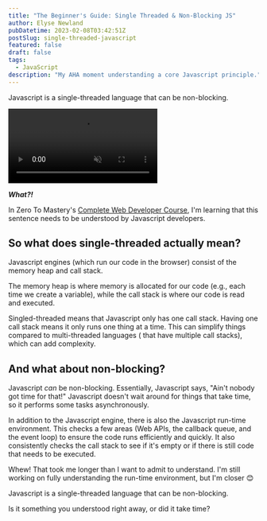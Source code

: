 ```yaml
---
title: "The Beginner's Guide: Single Threaded & Non-Blocking JS"
author: Elyse Newland
pubDatetime: 2023-02-08T03:42:51Z
postSlug: single-threaded-javascript
featured: false
draft: false
tags:
  - JavaScript
description: "My AHA moment understanding a core Javascript principle."
---
```


Javascript is a single-threaded language that can be non-blocking.

<video class="w-full h-auto" autoplay loop muted playsinline aria-describedby="video-caption">
    <source src="https://media.giphy.com/media/YVPwi7L2izTJS/giphy.mp4" type="video/mp4">
    <div id="video-caption" class="sr-only">Bubbles, a character from Trailer Park Boys, looking confused.</div>
</video>

**_What?!_**

In Zero To Mastery's [Complete Web Developer Course](https://zerotomastery.io/courses/coding-bootcamp/), I'm learning that this sentence needs to be understood by Javascript developers.

## So what does single-threaded actually mean?

Javascript engines (which run our code in the browser) consist of the memory heap and call stack.

The memory heap is where memory is allocated for our code (e.g., each time we create a variable), while the call stack is where our code is read and executed.

Singled-threaded means that Javascript only has one call stack. Having one call stack means it only runs one thing at a time. This can simplify things compared to multi-threaded languages ( that have multiple call stacks), which can add complexity.

## And what about non-blocking?

Javascript _can_ be non-blocking. Essentially, Javascript says, "Ain't nobody got time for that!"
Javascript doesn't wait around for things that take time, so it performs some tasks asynchronously.

In addition to the Javascript engine, there is also the Javascript run-time environment. This checks a few areas (Web APIs, the callback queue, and the event loop) to ensure the code runs efficiently and quickly. It also consistently checks the call stack to see if it's empty or if there is still code that needs to be executed.

Whew! That took me longer than I want to admit to understand. I'm still working on fully understanding the run-time environment, but I'm closer 😊

Javascript is a single-threaded language that can be non-blocking.

Is it something you understood right away, or did it take time?
